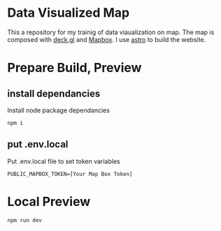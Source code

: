 # Data Visualized Map

This a repository for my trainig of data viaualization on map.
The map is composed with [deck.gl](deck.gl) and [Mapbox](https://www.mapbox.com/).
I use [astro](https://astro.build/) to build the website.

# Prepare Build, Preview

## install dependancies

Install node package dependancies

```
npm i
```

## put .env.local

Put .env.local file to set token variables

```
PUBLIC_MAPBOX_TOKEN=[Your Map Box Token]
```

# Local Preview

```
npm run dev
```
